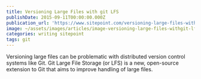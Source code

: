 ```yaml
---
title: Versioning Large Files with git LFS
publishDate: 2015-09-11T00:00:00.000Z
publication_url: 'https://www.sitepoint.com/versioning-large-files-with-git-lfs/'
image: ~/assets/images/articles/image-versioning-large-files-withgit-lfs.png
categories: writing sitepoint
tags: git
---
```


Versioning large files can be problematic with distributed version control systems like Git. Git Large File Storage (or LFS) is a new, open-source extension to Git that aims to improve handling of large files.
